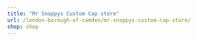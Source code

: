 ```yaml
---
title: "Mr Snappys Custom Cap store"
url: /london-borough-of-camden/mr-snappys-custom-cap-store/
shop: shop
---
```


